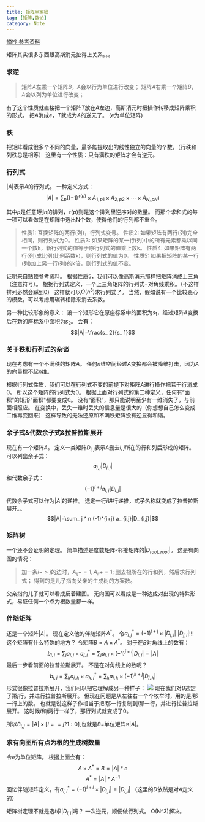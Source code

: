 ```yaml
---
title: 矩阵半家桶
tag: [矩阵,数论]
category: Note
---
```


[ ~~摘抄~~ 参考资料](https://www.cnblogs.com/zj75211/p/8039443.html)

矩阵其实很多东西跟高斯消元扯得上关系。。。

### 求逆
>矩阵$A$左乘一个矩阵$B$，$A$会以行为单位进行改变；
矩阵$A$右乘一个矩阵$B$，$A$会以列为单位进行改变；

有了这个性质就直接把一个矩阵$T$放在$A$左边，高斯消元时把操作转移成矩阵乘积的形式。
把$A$消成$e$，$T$就成为$A$的逆元了。
($e$为单位矩阵)

### 秩
把矩阵看成很多个不同的向量，最多能提取出的线性独立的向量的个数。（行秩和列秩总是相等）
这里有一个性质：只有满秩的矩阵才会有逆元。

### 行列式
$|A|$表示$A$的行列式。
一种定义方式：
$$ |A|= \sum_ p((-1)^{\tau(p)} \times A_{1,p1} \times A_{2,p2} \times \cdots \times A_{N,pN})$$

其中$p$是任意$1$到$n$的排列，$\tau(p)$则是这个排列里逆序对的数量。
而那个求和式的每一项可以看做是在矩阵中选出N个数，使得他们的行列都不重合。

>性质1: 互换矩阵的两行(列)，行列式变号。
性质2: 如果矩阵有两行(列)完全相同，则行列式为0。
性质3: 如果矩阵的某一行(列)中的所有元素都乘以同一个数k，新行列式的值等于原行列式的值乘上数k。
性质4: 如果矩阵有两行(列)成比例(比例系数k)，则行列式的值为0。
性质5: 如果把矩阵的某一行(列)加上另一行(列)的k倍，则行列式的值不变。

证明来自贴顶参考资料。
根据性质5，我们可以像高斯消元那样把矩阵消成上三角（注意符号）。
根据行列式定义，一个上三角矩阵的行列式=对角线乘积。（不这样排列必然会踩到0）
这样就可以$O(n^3)$求行列式了。
当然，假如说有一个比较恶心的模数，可以考虑用辗转相除来消去系数。


另一种比较形象的意义：
设一个矩形它在原座标系中的面积为$s_ 1$，经过矩阵$A$变换后在新的座标系中面积为$s_ 2$。
会有：
$$|A|=\frac{s_ 2}{s_ 1}$$

### 关于秩和行列式的杂谈
现在考虑有一个不满秩的矩阵$A$。
任何$n$维空间经过$A$变换都会被降维打击，因为$A$的向量撑不起$n$维。

根据行列式性质，我们可以在行列式不变的前提下对矩阵$A$进行操作把若干行消成0。
所以这个矩阵的行列式为0。
根据上面对行列式的第二种定义，任何有“面积”的矩形"面积"都要变成0。
没有“面积”，那只能说明至少有一维消失了，与前面相照应。
在变换中，丢失一维时丢失的信息量是很大的（你想想自己怎么变成二维再变回来）
这样导致的无法还原和不满秩矩阵没有逆显得和谐。

### 余子式&代数余子式&拉普拉斯展开
现在有一个矩阵$A$。
定义一类矩阵$D_{i,j}$表示$A$删去$i,j$所在的行和列后形成的矩阵。
可以列出余子式：
$$a_ {i,j}|D_ {i,j}|$$
和代数余子式：
$$(-1)^{i+j} a_ {i,j}|D_ {i,j}|$$
代数余子式可以作为$|A|$的递推。
选定一行$i$进行递推，式子名称就变成了拉普拉斯展开。。
$$|A|=\sum_ j ^ n (-1)^{i+j} a_ {i,j}|D_ {i,j}|$$

### 矩阵树
一个还不会证明的定理。
简单描述是度数矩阵-邻接矩阵的$|D_{root,root}|$。
这是有向图的情况：
>加一条$i->j$的边时，$A_ {ij}-=1,A_ {ii}+=1$;
删去根所在的行和列，然后求行列式；
得到的是儿子指向父亲的生成树的方案数。

父亲指向儿子就可以看成反着建图。
无向图可以看成是一种边成对出现的特殊形式，易证任何一个点为根数量都一样。

### 伴随矩阵
还是一个矩阵$|A|$。
现在定义他的伴随矩阵$A^ *$。
令$a^ *_ {i,j}=(-1)^ {i+j} \times |D_ {j,i}|$
$|D_ {j,i}|$!!!
这个矩阵有什么特殊的地方？
令矩阵$B=A \times A^ *$。
对于在$B$对角线上的数有：
$$b_ {i,i}=\sum_ j a_ {i,j}\times a^ * _ {j,i}=\sum_ j a_ {i,j}\times (-1)^{j+i}|D_ {i,j}|=|A|$$
最后一步看前面的拉普拉斯展开。
不是在对角线上的数呢？
$$b_ {i,j}=\sum_ k a_ {i,k}\times a^ * _ {k,j}=\sum_ k a_ {i,k}\times (-1)^{k+j}|D_ {j,k}|$$
形式很像拉普拉斯展开，我们可以把它理解成另一种样子：
![](matrix_1.png)
现在我们对$B$选定了第$j$行，并进行拉普拉斯展开。
但现在问题是从左往右一个个枚举时，用的是$i$那一行上的数。
也就是说这样子作相当于把$i$那一行复制到$j$那一行，并进行拉普拉斯展开。
这时候$i$和$j$两行一样了，那行列式就变成了0。

所以$B_ {i,j}=|A| \times [i==j?1:0]$,也就是$B=$单位矩阵$\times |A|$。

### 求有向图所有点为根的生成树数量
令$e$为单位矩阵。
根据上面会有：
$$A \times A^ *=B=|A|*e$$
$$A^ *=|A|*A^ {-1}$$
回忆伴随矩阵定义，有$a^ *_ {i,i}=(-1)^ {i+i} \times |D_ {i,i}|=|D_ {i,i}|$
（这里的$D$依然是对$A$定义的）

矩阵树定理不就是选$i$求$|D_ {i,i}|$吗？
一次逆元，顺便做行列式。
O(N^3)解决。
